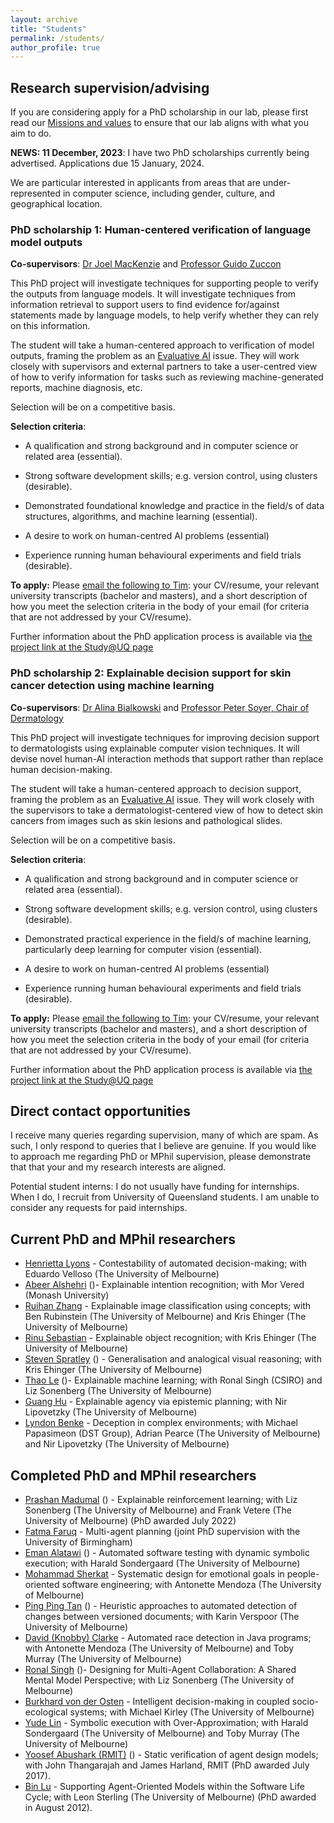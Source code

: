 ```yaml
---
layout: archive
title: "Students"
permalink: /students/
author_profile: true
---
```


## Research supervision/advising

If you are considering apply for a PhD scholarship in our lab, please first read our [Missions and values](/mission_and_values.md)  to ensure that our lab aligns with what you aim to do.

**NEWS: 11 December, 2023**: I have two PhD scholarships currently being advertised. Applications due 15 January, 2024.

We are particular interested in applicants from areas that are under-represented in computer science, including gender, culture, and geographical location. 

### PhD scholarship 1: Human-centered verification of language model outputs 

**Co-supervisors**: [Dr Joel MacKenzie](https://researchers.uq.edu.au/researcher/33810) and [Professor Guido Zuccon](https://researchers.uq.edu.au/researcher/22857)

This PhD project will investigate techniques for supporting people to verify the outputs from language models. 
It will investigate techniques from information retrieval to support users to find evidence for/against statements made by language models, to help verify whether they can rely on this information.

The student will take a human-centered approach to verification of model outputs, framing the problem as an [Evaluative AI](https://arxiv.org/abs/2302.12389) issue. They will work closely with supervisors and external partners to take a user-centred view of how to verify information for tasks such as reviewing machine-generated reports, machine diagnosis, etc.

Selection will be on a competitive basis. 

**Selection criteria**:

* A qualification and strong background and in computer science or related area (essential).

* Strong software development skills; e.g. version control, using clusters (desirable).

* Demonstrated foundational knowledge and practice in the field/s of data structures, algorithms, and machine learning (essential).

* A desire to work on human-centred AI problems (essential)

* Experience running human behavioural experiments and field trials (desirable).


**To apply:** Please [email the following to Tim](mailto:timothy.miller@uq.edu.au): your CV/resume, your relevant university transcripts (bachelor and masters), and a short description of how you meet the selection criteria in the body of your email (for criteria that are not addressed by your CV/resume).

Further information about the PhD application process is available via [the project link at the Study@UQ page](https://study.uq.edu.au/study-options/phd-mphil-professional-doctorate/projects/human-centered-verification-language-model-outputs)

### PhD scholarship 2: Explainable decision support for skin cancer detection using machine learning

**Co-supervisors**: [Dr Alina Bialkowski](https://sites.google.com/site/alinabialkowski/) and [Professor Peter Soyer, Chair of Dermatology](https://researchers.uq.edu.au/researcher/1918)

This PhD project will investigate techniques for improving decision support to dermatologists using explainable computer vision techniques. It will devise novel human-AI interaction methods that support rather than replace human decision-making.

The student will take a human-centered approach to decision support, framing the problem as an [Evaluative AI](https://arxiv.org/abs/2302.12389) issue. They will work closely with the supervisors to take a dermatologist-centered view of how to detect skin cancers from images such as skin lesions and pathological slides. 

Selection will be on a competitive basis. 

**Selection criteria**:

* A qualification and strong background and in computer science or related area (essential).

* Strong software development skills; e.g. version control, using clusters (desirable).

* Demonstrated practical experience in the field/s of machine learning, particularly deep learning for computer vision (essential).

* A desire to work on human-centred AI problems (essential)

* Experience running human behavioural experiments and field trials (desirable).

**To apply:** Please [email the following to Tim](mailto:timothy.miller@uq.edu.au):  your CV/resume, your relevant university transcripts (bachelor and masters), and a short description of how you meet the selection criteria in the body of your email (for criteria that are not addressed by your CV/resume).

Further information about the PhD application process is available via [the project link at the Study@UQ page](https://study.uq.edu.au/study-options/phd-mphil-professional-doctorate/projects/explainable-decision-support-skin-cancer-detection-using-machine-learning)

<!--I am currently not taking on any new PhD or MPhil research students.-->

## Direct contact opportunities

I receive many queries regarding supervision, many of which are spam. As such, I only respond to queries that I believe are genuine. If you would like to approach me regarding PhD or MPhil supervision, please demonstrate that that your and my research interests are aligned.

Potential student interns: I do not usually have funding for internships. When I do, I recruit from University of Queensland students. I am unable to consider any requests for paid internships.

## Current PhD and MPhil researchers

* [Henrietta Lyons](https://au.linkedin.com/in/henrietta-lyons-b4420370) - Contestability of automated decision-making; with Eduardo Velloso (The University of Melbourne)
* [Abeer Alshehri](https://au.linkedin.com/in/abeer-alshehri-79b797121) ([<i class="fas fa-fw fa-graduation-cap"></i>](https://scholar.google.com/citations?user=qw3twmAAAAAJ&hl=en&oi=ao))- Explainable intention recognition; with Mor Vered (Monash University)
* [Ruihan Zhang](https://scholar.google.com/citations?user=gjSlsnQAAAAJ&hl=en&oi=ao) - Explainable image classification using concepts; with Ben Rubinstein (The University of Melbourne) and Kris Ehinger (The University of Melbourne)
* [Rinu Sebastian](https://au.linkedin.com/in/rinu-ann-sebastian-06323b157) - Explainable object recognition; with Kris Ehinger (The University of Melbourne)
* [Steven Spratley](https://au.linkedin.com/in/stevenspratley) ([<i class="fas fa-fw fa-graduation-cap"></i>](https://scholar.google.com/citations?user=_8vZpYMAAAAJ&hl=en&oi=ao))  - Generalisation and analogical visual reasoning; with Kris Ehinger (The University of Melbourne)
* [Thao Le](https://thaole.xyz/) ([<i class="fas fa-fw fa-graduation-cap"></i>](https://scholar.google.com/citations?user=lvj_SeIAAAAJ&hl=en&oi=ao))- Explainable machine learning; with Ronal Singh (CSIRO) and Liz Sonenberg (The University of Melbourne)
* [Guang Hu](https://au.linkedin.com/in/guang-hu-7507b4115)  - Explainable agency via epistemic planning; with Nir Lipovetzky (The University of Melbourne)
* [Lyndon Benke](https://scholar.google.com/citations?user=l5KtWPEAAAAJ&hl=en) - Deception in complex environments; with Michael Papasimeon (DST Group), Adrian Pearce (The University of Melbourne) and Nir Lipovetzky (The University of Melbourne)

## Completed PhD and MPhil researchers


* [Prashan Madumal](https://prashanm.com/) ([<i class="fas fa-fw fa-graduation-cap"></i>](https://scholar.google.com.au/citations?hl=en&pli=1&user=eT4CpUsAAAAJ)) - Explainable reinforcement learning; with Liz Sonenberg (The University of Melbourne) and Frank Vetere (The University of Melbourne) (PhD awarded July 2022)
* [Fatma Faruq](https://fatmaf.github.io/) - Multi-agent planning (joint PhD supervision with the University of Birmingham)
* [Eman Alatawi](https://sa.linkedin.com/in/emanalatawi) ([<i class="fas fa-fw fa-graduation-cap"></i>](https://scholar.google.com/citations?user=YshlYaYAAAAJ&hl=en&oi=ao)) - Automated software testing with dynamic symbolic execution; with Harald Sondergaard (The University of Melbourne)
* [Mohammad Sherkat](https://www.linkedin.com/in/mohammad-sherkat-1a976a166) - Systematic design for emotional goals in people-oriented software engineering; with Antonette Mendoza (The University of Melbourne)
* [Ping Ping Tan](https://expert.unimas.my/profile/1651) ([<i class="fas fa-fw fa-graduation-cap"></i>](https://scholar.google.com/citations?user=l8cxG_sAAAAJ&hl=en&oi=ao)) - Heuristic approaches to automated detection of changes between versioned documents; with Karin Verspoor (The University of Melbourne)
* [David (Knobby) Clarke](https://www.linkedin.com/in/knobby-clarke-204442/) - Automated race detection in Java programs; with Antonette Mendoza (The University of Melbourne)  and Toby Murray (The University of Melbourne)
* [Ronal Singh](https://au.linkedin.com/in/ronal-singh-3b09a238) ([<i class="fas fa-fw fa-graduation-cap"></i>](https://scholar.google.com.au/citations?user=1ZxGOw4AAAAJ&hl=en))- Designing for Multi-Agent Collaboration: A Shared Mental Model Perspective; with Liz Sonenberg (The University of Melbourne)
* [Burkhard von der Osten](https://de.linkedin.com/in/fbvdo) - Intelligent decision-making in coupled socio-ecological systems; with Michael Kirley (The University of Melbourne)
* [Yude Lin](https://www.linkedin.com/in/yude-lin-b354a3140/) - Symbolic execution with Over-Approximation; with Harald Sondergaard (The University of Melbourne) and Toby Murray (The University of Melbourne)
* [Yoosef Abushark (RMIT)](https://sa.linkedin.com/in/yoosef-abushark-7b656888) ([<i class="fas fa-fw fa-graduation-cap"></i>](https://scholar.google.com/citations?user=0CTEmppoPWcC&hl=en)) - Static verification of agent design models; with John Thangarajah and James Harland, RMIT (PhD awarded July 2017).
* [Bin Lu](https://au.linkedin.com/in/bin-lu-b9a6849) - Supporting Agent-Oriented Models within the Software Life Cycle; with Leon Sterling (The University of Melbourne) (PhD awarded in August 2012).
